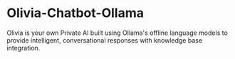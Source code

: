 # Olivia-Chatbot-Ollama
Olivia is your own Private AI built using Ollama's offline language models to provide intelligent, conversational responses with knowledge base integration.
